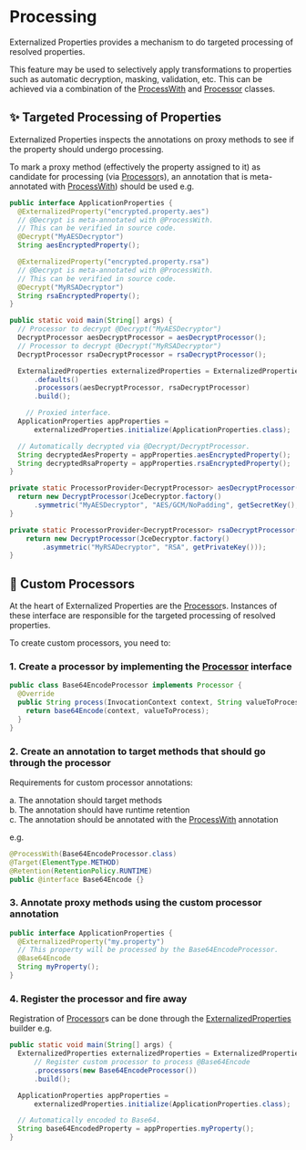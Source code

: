 # Processing

Externalized Properties provides a mechanism to do targeted processing of resolved properties.

This feature may be used to selectively apply transformations to properties such as automatic decryption, masking, validation, etc. This can be achieved via a combination of the [ProcessWith](../core/src/main/java/io/github/joeljeremy/externalizedproperties/core/processing/ProcessWith.java) and [Processor](../core/src/main/java/io/github/joeljeremy/externalizedproperties/core/Processor.java) classes.

## ✨ Targeted Processing of Properties

Externalized Properties inspects the annotations on proxy methods to see if the property should undergo processing.

To mark a proxy method (effectively the property assigned to it) as candidate for processing (via [Processor](../core/src/main/java/io/github/joeljeremy/externalizedproperties/core/Processor.java)s), an annotation that is meta-annotated with [ProcessWith](../core/src/main/java/io/github/joeljeremy/externalizedproperties/core/processing/ProcessWith.java)) should be used e.g.

```java
public interface ApplicationProperties {
  @ExternalizedProperty("encrypted.property.aes")
  // @Decrypt is meta-annotated with @ProcessWith. 
  // This can be verified in source code.
  @Decrypt("MyAESDecryptor")
  String aesEncryptedProperty();

  @ExternalizedProperty("encrypted.property.rsa")
  // @Decrypt is meta-annotated with @ProcessWith. 
  // This can be verified in source code.
  @Decrypt("MyRSADecryptor")
  String rsaEncryptedProperty();
}

public static void main(String[] args) {
  // Processor to decrypt @Decrypt("MyAESDecryptor")
  DecryptProcessor aesDecryptProcessor = aesDecryptProcessor();
  // Processor to decrypt @Decrypt("MyRSADecryptor")
  DecryptProcessor rsaDecryptProcessor = rsaDecryptProcessor();

  ExternalizedProperties externalizedProperties = ExternalizedProperties.builder()
      .defaults()
      .processors(aesDecryptProcessor, rsaDecryptProcessor)
      .build();

    // Proxied interface.
  ApplicationProperties appProperties = 
      externalizedProperties.initialize(ApplicationProperties.class);

  // Automatically decrypted via @Decrypt/DecryptProcessor.
  String decryptedAesProperty = appProperties.aesEncryptedProperty();
  String decryptedRsaProperty = appProperties.rsaEncryptedProperty();
}

private static ProcessorProvider<DecryptProcessor> aesDecryptProcessor() {
  return new DecryptProcessor(JceDecryptor.factory()
      .symmetric("MyAESDecryptor", "AES/GCM/NoPadding", getSecretKey(), getGcmParameterSpec()));
}

private static ProcessorProvider<DecryptProcessor> rsaDecryptProcessor() {
    return new DecryptProcessor(JceDecryptor.factory()
        .asymmetric("MyRSADecryptor", "RSA", getPrivateKey()));
}
```

## 🚀 Custom Processors

At the heart of Externalized Properties are the [Processor](../core/src/main/java/io/github/joeljeremy/externalizedproperties/core/Processor.java)s. Instances of these interface are responsible for the targeted processing of resolved properties.

To create custom processors, you need to:

### 1. Create a processor by implementing the [Processor](../core/src/main/java/io/github/joeljeremy/externalizedproperties/core/Processor.java) interface

```java
public class Base64EncodeProcessor implements Processor {
  @Override
  public String process(InvocationContext context, String valueToProcess) {
    return base64Encode(context, valueToProcess);
  }
}
```

### 2. Create an annotation to target methods that should go through the processor

Requirements for custom processor annotations:  

a. The annotation should target methods  
b. The annotation should have runtime retention  
c. The annotation should be annotated with the [ProcessWith](../core/src/main/java/io/github/joeljeremy/externalizedproperties/core/processing/ProcessWith.java) annotation

e.g.

```java
@ProcessWith(Base64EncodeProcessor.class)
@Target(ElementType.METHOD)
@Retention(RetentionPolicy.RUNTIME)
public @interface Base64Encode {}
```

### 3. Annotate proxy methods using the custom processor annotation

```java
public interface ApplicationProperties {
  @ExternalizedProperty("my.property")
  // This property will be processed by the Base64EncodeProcessor.
  @Base64Encode
  String myProperty();
}
```

### 4. Register the processor and fire away

Registration of [Processor](../core/src/main/java/io/github/joeljeremy/externalizedproperties/core/Processor.java)s can be done through the [ExternalizedProperties](../core/src/main/java/io/github/joeljeremy/externalizedproperties/core/ExternalizedProperties.java) builder e.g.

```java
public static void main(String[] args) {
  ExternalizedProperties externalizedProperties = ExternalizedProperties.builder()
      // Register custom processor to process @Base64Encode
      .processors(new Base64EncodeProcessor())
      .build();

  ApplicationProperties appProperties = 
      externalizedProperties.initialize(ApplicationProperties.class);

  // Automatically encoded to Base64.
  String base64EncodedProperty = appProperties.myProperty();
}
```
